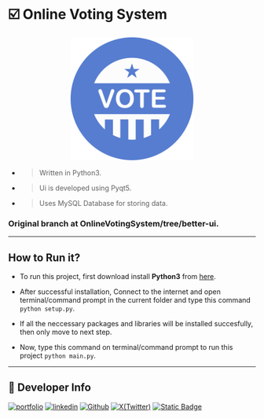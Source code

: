 # ☑️ Online Voting System

<div align="center">
    <img src="./Images/icon.png" width="250" alt="Logo">
</div>


- > Written in Python3.
- > Ui is developed using Pyqt5.
- > Uses MySQL Database for storing data.

### Original branch at <a herf="https://github.com/IshanBisht/Online-voting-system-using-python/tree/better-ui"> OnlineVotingSystem/tree/better-ui</a>.

---

## How to Run it?

- To run this project, first download install **Python3** from <a href="https://www.python.org/downloads">here</a>.

- After successful installation, Connect to the internet and open terminal/command prompt in the current folder and type this command ```python setup.py```.

- If all the neccessary packages and libraries will be installed succesfully, then only move to next step.

- Now, type this command on terminal/command prompt to run this project ```python main.py```.

---

## 🔗 Developer Info
[![portfolio](https://img.shields.io/badge/my_portfolio-000?style=for-the-badge&logo=ko-fi&logoColor=white)](https://sakshamjoshi.vercel.app/)
[![linkedin](https://img.shields.io/badge/linkedin-0A66C2?style=for-the-badge&logo=linkedin&logoColor=white)](https://www.linkedin.com/in/sakshamjoshi27)
[![Github](https://img.shields.io/badge/Visit_my-Github-purple)](https://github.com/saksham-joshi)
[![X(Twitter)](https://img.shields.io/twitter/follow/sakshamjoshi27)](https://x.com/sakshamjoshi27)
[![Static Badge](https://img.shields.io/badge/mail_at-social.sakshamjoshi%40gmail.com-aqua)](mailto:social.sakshamjoshi@gmail.com)